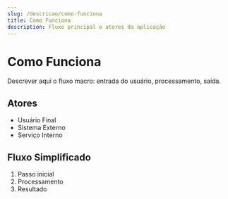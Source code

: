 ```yaml
---
slug: /descricao/como-funciona
title: Como Funciona
description: Fluxo principal e atores da aplicação
---
```


# Como Funciona

Descrever aqui o fluxo macro: entrada do usuário, processamento, saída.

## Atores

- Usuário Final
- Sistema Externo
- Serviço Interno

## Fluxo Simplificado

1. Passo inicial
2. Processamento
3. Resultado
